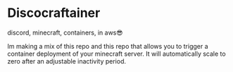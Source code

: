 # Discocraftainer
discord, minecraft, containers, in aws😎

Im making a mix of this repo and this repo that allows you to trigger a container deployment of your minecraft server. It will automatically scale to zero after an adjustable inactivity period.
